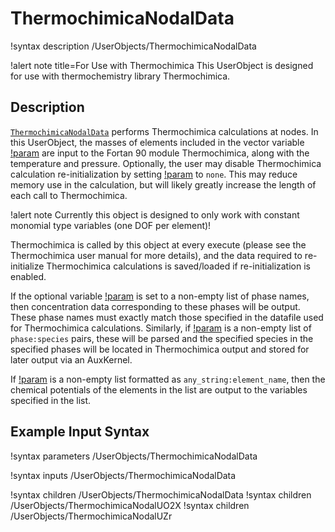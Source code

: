 # ThermochimicaNodalData

!syntax description /UserObjects/ThermochimicaNodalData

!alert note title=For Use with Thermochimica
This UserObject is designed for use with thermochemistry library Thermochimica.

## Description

[`ThermochimicaNodalData`](ThermochimicaNodalData.md) performs Thermochimica calculations at nodes.
In this UserObject, the masses of elements included in the vector variable [!param](/UserObjects/ThermochimicaNodalData/elements) are input
to the Fortan 90 module Thermochimica, along with the temperature and pressure. Optionally, the
user may disable Thermochimica calculation re-initialization by setting [!param](/UserObjects/ThermochimicaNodalData/reinit_type) to `none`.
This may reduce memory use in the calculation, but will likely greatly increase the length of each
call to Thermochimica.

!alert note
Currently this object is designed to only work with constant monomial type variables (one DOF per element)!

Thermochimica is called by this object at every execute (please see the Thermochimica user manual
for more details), and the data required to re-initialize Thermochimica calculations is
saved/loaded if re-initialization is enabled.

If the optional variable [!param](/UserObjects/ThermochimicaNodalData/output_phases) is set to a non-empty list of phase names, then concentration
data corresponding to these phases will be output. These phase names must exactly match those specified
in the datafile used for Thermochimica calculations. Similarly, if [!param](/UserObjects/ThermochimicaNodalData/output_species) is a non-empty list
of `phase:species` pairs, these will be parsed and the specified species in the specified phases will be
located in Thermochimica output and stored for later output via an AuxKernel.

If [!param](/UserObjects/ThermochimicaNodalData/output_element_potentials) is a non-empty list formatted as `any_string:element_name`, then the chemical
potentials of the elements in the list are output to the variables specified in the list.

## Example Input Syntax

!syntax parameters /UserObjects/ThermochimicaNodalData

!syntax inputs /UserObjects/ThermochimicaNodalData

!syntax children /UserObjects/ThermochimicaNodalData
!syntax children /UserObjects/ThermochimicaNodalUO2X
!syntax children /UserObjects/ThermochimicaNodalUZr
